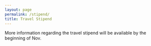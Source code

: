 ```yaml
---
layout: page
permalink: /stipend/
title: Travel Stipend
---
```


More information regarding the travel stipend will be available by the beginning of Nov.

